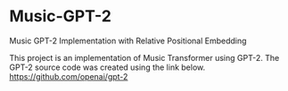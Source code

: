 # Music-GPT-2
Music GPT-2 Implementation with Relative Positional Embedding

This project is an implementation of Music Transformer using GPT-2.
The GPT-2 source code was created using the link below.
https://github.com/openai/gpt-2

